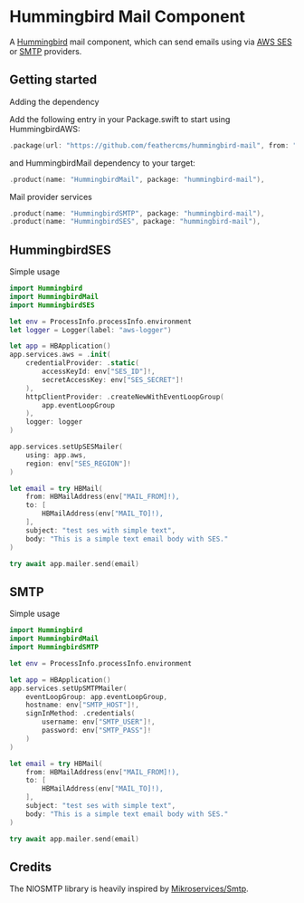# Hummingbird Mail Component

A [Hummingbird](https://github.com/hummingbird-project/hummingbird) mail component, which can send emails using via [AWS SES](https://aws.amazon.com/ses/) or [SMTP](https://hu.wikipedia.org/wiki/Simple_Mail_Transfer_Protocol) providers.

## Getting started 

Adding the dependency

Add the following entry in your Package.swift to start using HummingbirdAWS:

```swift
.package(url: "https://github.com/feathercms/hummingbird-mail", from: "1.0.0"),
```

and HummingbirdMail dependency to your target:

```swift
.product(name: "HummingbirdMail", package: "hummingbird-mail"),
```

Mail provider services

```swift
.product(name: "HummingbirdSMTP", package: "hummingbird-mail"),
.product(name: "HummingbirdSES", package: "hummingbird-mail"),
```    

## HummingbirdSES

Simple usage

```swift
import Hummingbird
import HummingbirdMail
import HummingbirdSES

let env = ProcessInfo.processInfo.environment
let logger = Logger(label: "aws-logger")

let app = HBApplication()
app.services.aws = .init(
    credentialProvider: .static(
        accessKeyId: env["SES_ID"]!,
        secretAccessKey: env["SES_SECRET"]!
    ),
    httpClientProvider: .createNewWithEventLoopGroup(
        app.eventLoopGroup
    ),
    logger: logger
)

app.services.setUpSESMailer(
    using: app.aws,
    region: env["SES_REGION"]!
)

let email = try HBMail(
    from: HBMailAddress(env["MAIL_FROM]!),
    to: [
        HBMailAddress(env["MAIL_TO]!),
    ],
    subject: "test ses with simple text",
    body: "This is a simple text email body with SES."
)

try await app.mailer.send(email)
```

## SMTP

Simple usage

```swift
import Hummingbird
import HummingbirdMail
import HummingbirdSMTP

let env = ProcessInfo.processInfo.environment

let app = HBApplication()
app.services.setUpSMTPMailer(
    eventLoopGroup: app.eventLoopGroup,
    hostname: env["SMTP_HOST"]!,
    signInMethod: .credentials(
        username: env["SMTP_USER"]!,
        password: env["SMTP_PASS"]!
    )
)

let email = try HBMail(
    from: HBMailAddress(env["MAIL_FROM]!),
    to: [
        HBMailAddress(env["MAIL_TO]!),
    ],
    subject: "test ses with simple text",
    body: "This is a simple text email body with SES."
)

try await app.mailer.send(email)
```

## Credits 

The NIOSMTP library is heavily inspired by [Mikroservices/Smtp](https://github.com/Mikroservices/Smtp).
